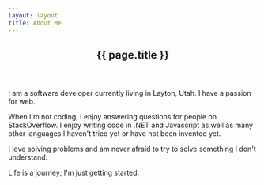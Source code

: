 ```yaml
---
layout: layout
title: About Me
---
```

<article class="post single">
    <header class="page-header">
        <h2>{{ page.title }}</h2>
    </header>
    <p class="jumbotron">I am a software developer currently living in Layton, Utah. I have a passion for web.</p>
    <p>When I'm not coding, I enjoy answering questions for people on StackOverflow. I enjoy writing code in .NET and Javascript as well as many other languages I haven't tried yet or have not been invented yet.</p>
	<p>I love solving problems and am never afraid to try to solve something I don't understand.</p>
	<p>Life is a journey; I'm just getting started.</p>
</article>
